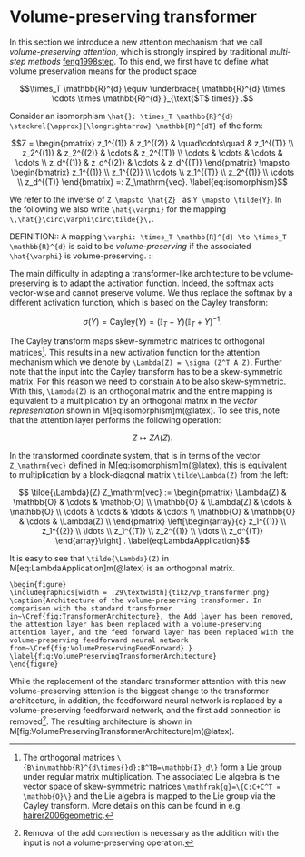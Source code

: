 # Volume-preserving transformer

In this section we introduce a new attention mechanism that we call *volume-preserving attention*, which is strongly inspired by traditional *multi-step methods* [feng1998step](@cite). To this end, we first have to define what volume preservation means for the product space
```math
\times_T \mathbb{R}^{d} \equiv \underbrace{ \mathbb{R}^{d} \times \cdots \times \mathbb{R}^{d} }_{\text{$T$ times}} .
```

Consider an isomorphism ``\hat{}: \times_T \mathbb{R}^{d} \stackrel{\approx}{\longrightarrow} \mathbb{R}^{dT}`` of the form:
```math
Z = \begin{pmatrix}
            z_1^{(1)} &  z_1^{(2)} & \quad\cdots\quad & z_1^{(T)} \\
            z_2^{(1)} &  z_2^{(2)} & \cdots & z_2^{(T)} \\
            \cdots &  \cdots & \cdots & \cdots \\
            z_d^{(1)} & z_d^{(2)} & \cdots & z_d^{(T)}
    \end{pmatrix}
\mapsto 
\begin{bmatrix}
    z_1^{(1)} \\
    z_1^{(2)} \\
    \cdots \\
    z_1^{(T)} \\
    z_2^{(1)} \\
    \cdots \\
    z_d^{(T)}
\end{bmatrix} 
=: Z_\mathrm{vec}.
\label{eq:isomorphism}
```

We refer to the inverse of ``Z \mapsto \hat{Z} `` as ``Y \mapsto \tilde{Y}``. In the following we also write ``\hat{\varphi}`` for the mapping ``\,\hat{}\circ\varphi\circ\tilde{}\,``.

DEFINITION::
A mapping ``\varphi: \times_T \mathbb{R}^{d} \to \times_T \mathbb{R}^{d}`` is said to be *volume-preserving* if the associated ``\hat{\varphi}`` is volume-preserving.
::

The main difficulty in adapting a transformer-like architecture to be volume-preserving is to adapt the activation function. Indeed, the softmax acts vector-wise and cannot preserve volume. We thus replace the softmax by a different activation function, which is based on the Cayley transform:

```math
\sigma(Y) = \mathrm{Cayley}(Y) = (\mathbb{I}_{T} - Y)(\mathbb{I}_{T} + Y)^{-1}.
```

The Cayley transform maps skew-symmetric matrices to orthogonal matrices[^1]. This results in a new activation function for the attention mechanism which we denote by ``\Lambda(Z) = \sigma (Z^T A Z)``. Further note that the input into the Cayley transform has to be a skew-symmetric matrix. For this reason we need to constrain ``A`` to be also skew-symmetric. With this, ``\Lambda(Z)`` is an orthogonal matrix and the entire mapping is equivalent to a multiplication by an orthogonal matrix in the *vector representation* shown in M[eq:isomorphism]m(@latex). To see this, note that the attention layer performs the following operation:
```math
Z \mapsto Z\Lambda(Z).
\label{eq:LambdaRight}
```

[^1]: The orthogonal matrices ``\{B\in\mathbb{R}^{d\times{}d}:B^TB=\mathbb{I}_d\}`` form a Lie group under regular matrix multiplication. The associated Lie algebra is the vector space of skew-symmetric matrices ``\mathfrak{g}=\{C:C+C^T = \mathbb{O}\}`` and the Lie algebra is mapped to the Lie group via the Cayley transform. More details on this can be found in e.g. [hairer2006geometric](@cite).

In the transformed coordinate system, that is in terms of the vector ``Z_\mathrm{vec}`` defined in M[eq:isomorphism]m(@latex), this is equivalent to multiplication by a block-diagonal matrix ``\tilde\Lambda(Z)`` from the left:
```math
    \tilde{\Lambda}(Z) Z_\mathrm{vec} :=
    \begin{pmatrix}
    \Lambda(Z) & \mathbb{O} & \cdots  & \mathbb{O} \\
    \mathbb{O} & \Lambda(Z) & \cdots & \mathbb{O} \\
    \cdots & \cdots & \ddots & \cdots \\ 
    \mathbb{O} & \mathbb{O} & \cdots & \Lambda(Z) \\
    \end{pmatrix}
    \left[\begin{array}{c}  z_1^{(1)} \\ z_1^{(2)} \\ \ldots \\ z_1^{(T)} \\ z_2^{(1)} \\ \ldots \\ z_d^{(T)} \end{array}\right] .
    \label{eq:LambdaApplication}
```

It is easy to see that ``\tilde{\Lambda}(Z)`` in M[eq:LambdaApplication]m(@latex) is an orthogonal matrix. 

```@raw latex
\begin{figure}
\includegraphics[width = .29\textwidth]{tikz/vp_transformer.png}
\caption{Architecture of the volume-preserving transformer. In comparison with the standard transformer in~\Cref{fig:TransformerArchitecture}, the Add layer has been removed, the attention layer has been replaced with a volume-preserving attention layer, and the feed forward layer has been replaced with the volume-preserving feedforward neural network from~\Cref{fig:VolumePreservingFeedForward}.}
\label{fig:VolumePreservingTransformerArchitecture}
\end{figure}
```

While the replacement of the standard transformer attention with this new volume-preserving attention is the biggest change to the transformer architecture, in addition, the feedforward neural network is replaced by a volume-preserving feedforward network, and the first add connection is removed[^2]. The resulting architecture is shown in M[fig:VolumePreservingTransformerArchitecture]m(@latex).

[^2]: Removal of the add connection is necessary as the addition with the input is not a volume-preserving operation. 
